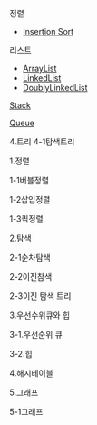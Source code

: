 정렬
* [Insertion Sort](https://github.com/Jung-MinGi/dataStructure/blob/195ab397b40ceadbc1b5d7e5df21a0711fd6dee9/src/main/java/com/java/dataStructureStudy/sort/InsertionSort.java#L12)

리스트
* [ArrayList](http://mk-blog-env.ap-northeast-2.elasticbeanstalk.com/view/%EC%95%8C%EA%B3%A0%EB%A6%AC%EC%A6%98/21)
* [LinkedList](http://mk-blog-env.ap-northeast-2.elasticbeanstalk.com/view/%EC%95%8C%EA%B3%A0%EB%A6%AC%EC%A6%98/14)
* [DoublyLinkedList](http://mk-blog-env.ap-northeast-2.elasticbeanstalk.com/view/%EC%95%8C%EA%B3%A0%EB%A6%AC%EC%A6%98/19)

[Stack](http://mk-blog-env.ap-northeast-2.elasticbeanstalk.com/view/%EC%95%8C%EA%B3%A0%EB%A6%AC%EC%A6%98/20)

[Queue](http://mk-blog-env.ap-northeast-2.elasticbeanstalk.com/view/%EC%95%8C%EA%B3%A0%EB%A6%AC%EC%A6%98/22)

4.트리
4-1탐색트리



1.정렬

1-1버블정렬

1-2삽입정렬

1-3퀵정렬

2.탐색

2-1순차탐색

2-2이진참색

2-3이진 탐색 트리

3.우선수위큐와 힙

3-1.우선순위 큐

3-2.힙

4.해시테이블

5.그래프

5-1그래프
